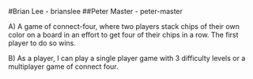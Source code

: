 #Brian Lee - brianslee
##Peter Master - peter-master

A) A game of connect-four, where two players stack chips of their own color on a board in an effort to get four of their chips
in a row. The first player to do so wins.


B) As a player, I can play a single player game with 3 difficulty levels or a multiplayer game of connect four.
